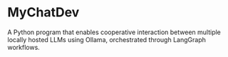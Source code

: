 # MyChatDev
A Python program that enables cooperative interaction between multiple locally hosted LLMs using Ollama, orchestrated through LangGraph workflows.
